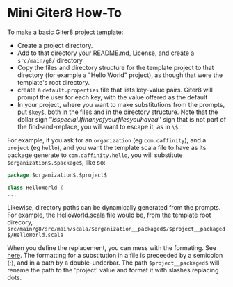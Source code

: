 # Mini Giter8 How-To

To make a basic Giter8 project template:

- Create a project directory.  
- Add to that directory your README.md, License, and create a `src/main/g8/` directory
- Copy the files and directory structure for the template project to that directory (for example a "Hello World" project),
as though that were the template's root directory.
- create a `default.properties` file that lists key-value pairs.  Giter8 will prompt the user for each key, with the value offered as the default
- In your project, where you want to make substitutions from the prompts, put `$key$`, both in the files and in the directory structure.  Note
that the dollar sign '$' is special.  If in any of your files you have a '$' sign that is not part of the find-and-replace, you will want to escape it,
as in `\$`.

For example, if you ask for an `organization` (eg `com.daffinity`), and a `project` (eg `hello`), and you want the template scala file to 
have as its package generate to `com.daffinity.hello`, you will substitute  `$organization$.$package$`, like so:

```scala
package $organization$.$project$

class HelloWorld {
...

```

Likewise, directory paths can be dynamically generated from the prompts.  For example, the HelloWorld.scala file would be, from the template root direcory,
`src/main/g8/src/main/scala/$organization__packaged$/$project__packaged$/HelloWorld.scala`

When you define the replacement, you can mess with the formating.  See [here](http://www.foundweekends.org/giter8/formatting.html).  The formatting for a substitution in a file is preceeded by a semicolon (;), and in a path by a double-underbar.  The path `$project__packaged$` will rename the path to the 'project' value and format it with slashes replacing dots. 




